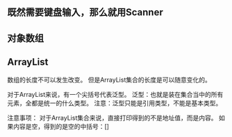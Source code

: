 ## 既然需要键盘输入，那么就用Scanner

## 对象数组


## ArrayList
数组的长度不可以发生改变。
但是ArrayList集合的长度是可以随意变化的。

对于ArrayList来说，有一个尖括号<E>代表泛型。
泛型：也就是装在集合当中的所有元素，全都是统一的什么类型。
注意：泛型只能是引用类型，不能是基本类型。

注意事项：
对于ArrayList集合来说，直接打印得到的不是地址值，而是内容。
如果内容是空，得到的是空的中括号：[]